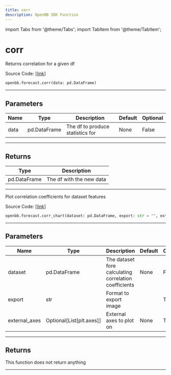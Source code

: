 ```yaml
---
title: corr
description: OpenBB SDK Function
---
```


import Tabs from '@theme/Tabs';
import TabItem from '@theme/TabItem';

# corr

<Tabs>
<TabItem value="model" label="Model" default>

Returns correlation for a given df

Source Code: [[link](https://github.com/OpenBB-finance/OpenBBTerminal/tree/main/openbb_terminal/forecast/forecast_model.py#L497)]

```python
openbb.forecast.corr(data: pd.DataFrame)
```

---

## Parameters

| Name | Type | Description | Default | Optional |
| ---- | ---- | ----------- | ------- | -------- |
| data | pd.DataFrame | The df to produce statistics for | None | False |


---

## Returns

| Type | Description |
| ---- | ----------- |
| pd.DataFrame | The df with the new data |
---



</TabItem>
<TabItem value="view" label="Chart">

Plot correlation coefficients for dataset features

Source Code: [[link](https://github.com/OpenBB-finance/OpenBBTerminal/tree/main/openbb_terminal/forecast/forecast_view.py#L170)]

```python
openbb.forecast.corr_chart(dataset: pd.DataFrame, export: str = "", external_axes: Optional[List[axes]] = None)
```

---

## Parameters

| Name | Type | Description | Default | Optional |
| ---- | ---- | ----------- | ------- | -------- |
| dataset | pd.DataFrame | The dataset fore calculating correlation coefficients | None | False |
| export | str | Format to export image |  | True |
| external_axes | Optional[List[plt.axes]] | External axes to plot on | None | True |


---

## Returns

This function does not return anything

---



</TabItem>
</Tabs>